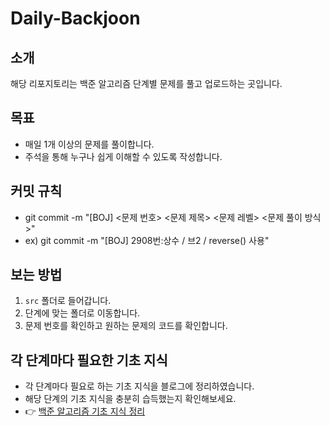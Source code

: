 # Daily-Backjoon

## 소개
해당 리포지토리는 백준 알고리즘 단계별 문제를 풀고 업로드하는 곳입니다.

## 목표
- 매일 1개 이상의 문제를 풀이합니다.  
- 주석을 통해 누구나 쉽게 이해할 수 있도록 작성합니다.

## 커밋 규칙
- git commit -m "[BOJ] <문제 번호> <문제 제목> <문제 레벨> <문제 풀이 방식>"
- ex) git commit -m "[BOJ] 2908번:상수 / 브2 / reverse() 사용"

## 보는 방법
1. `src` 폴더로 들어갑니다.  
2. 단계에 맞는 폴더로 이동합니다.  
3. 문제 번호를 확인하고 원하는 문제의 코드를 확인합니다. 

## 각 단계마다 필요한 기초 지식 
- 각 단계마다 필요로 하는 기초 지식을 블로그에 정리하였습니다.  
- 해당 단계의 기초 지식을 충분히 습득했는지 확인해보세요.  
- 👉 [백준 알고리즘 기초 지식 정리](https://orendir.tistory.com/category/%EB%B0%B1%EC%A4%80)


